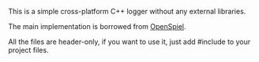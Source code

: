 This is a simple cross-platform C++ logger without any external libraries.

The main implementation is borrowed from [OpenSpiel](https://github.com/google-deepmind/open_spiel/blob/master/open_spiel/utils/logger.h).

All the files are header-only, if you want to use it, just add #include to your project files.